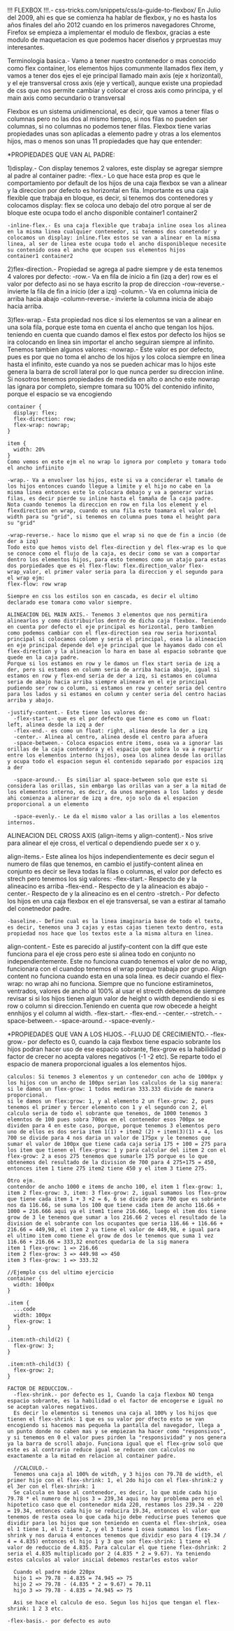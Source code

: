 !!! FLEXBOX !!!.- css-tricks.com/snippets/css/a-guide-to-flexbox/
En Julio del 2009, ahi es que se comienza ha hablar de flexbox, y no es hasta los años finales del año 2012 cuando en los primeros navegadores Chrome, Firefox se empieza a implementar el modulo de flexbox, gracias a este modulo de maquetacion es que podemos hacer diseños y prpruestas muy interesantes.

Terminologia basica.-
Vamo a tener nuestro contenedor o mas conocido como flex container, los elementos hijos comunmente llamados flex item, y vamos a tener dos ejes el eje principal llamado main axis (eje x horizontal), y el eje transversal cross axis (eje y vertical), aunque existe una propiedad de css que nos permite cambiar y colocar el cross axis como principa, y el main axis como secundario o transversal

Flexbox es un sistema unidimencional, es decir, que vamos a tener filas o columnas pero no las dos al mismo tiempo, si nos filas no pueden ser columnas, si no columnas no podemos tener filas. 
Flexbox tiene varias propiedades unas son aplicadas a elemento padre y otras a los elementos hijos, mas o menos son unas 11 propiedades que hay que entender:

*PROPIEDADES QUE VAN AL PADRE:

  1)display.- Con display tenemos 2 valores, este display se agregar siempre al padre al container padre:
    -flex.- Lo que hace esta prop es que le comportamiento por default de los hijos de una caja flexbox se van a alinear y la direccion por defecto es horizontal en fila. Importante es una caja flexible que trabaja en bloque, es decir, si tenemos dos contenedores y colocamos display: flex se coloca uno debajo del otro porque al ser de bloque este ocupa todo el ancho disponible
    container1
    container2

    -inline-flex.- Es una caja flexible que trabaja inline osea los alinea en la misma linea cualquier contenedor, si tenemos dos conetendor y colocamos un display: inline.flex estos se van a alinear en la misma linea, al ser de linea este ocupa todo el ancho disponibleque necesite su contenido osea el ancho que ocupen sus elementos hijos
    container1 container2

  2)flex-direction.- Propiedad se agrega al padre siempre y de esta tenemos 4 valores por defecto:
    -row.- Va en fila de inicio a fin (izq a der) row es el valor por defecto asi no se haya escrito la prop de direccion
    -row-reverse.- invierte la fila de fin a inicio (der a izq)
    -column.- Va en columna inicia de arriba hacia abajo
    -column-reverse.- invierte la columna inicia de abajo hacia arriba.

  3)flex-wrap.- Esta propiedad nos dice si los elementos se van a alinear en una sola fila, porque este toma en cuenta el ancho que tengan los hijos. teniendo en cuenta que cuando damos el flex estos por defecto los hijos se ira colocando en linea sin importar el ancho seguiran siempre al infinito. Tenemos tambien algunos valores:
    -nowrap.- Este valor es por defecto, pues es por que no toma el ancho de los hijos y los coloca siempre en linea hasta el infinito, este cuando ya nos se pueden achicar mas lo hijos este genera la barra de scroll lateral por lo que nunca perder su direccion inline.
    Si nosotros tenemos propiedades de medida en alto o ancho este nowrap las ignara por completo, siempre tomara su 100% del contenido infinito, porque el espacio  se va encogiendo

    container {
      display: flex;
      flex-direction: row;
      flex-wrap: nowrap;
    }

    item {
      width: 20%
    }
    Como vemos en este ejm el no wrap lo ignora por completo y tomara todo el ancho infiinito

    -wrap.- Va a envolver los hijos, este si va a conciderar el tamaño de los hijos entonces cuando llegue a limite y el hijo no cabe en la misma linea entonces este lo colocara debajo y va a generar varias filas, es decir pierde su inline hasta el tamaña de la caja padre.
    Nota cuando tenemos la direccion en row en fila los element y el flexdirection en wrap, cuando es una fila este toamara el valor del width para su "grid", si tenemos en columna pues toma el height para su "grid"

    -wrap-reverse.- hace lo mismo que el wrap si no que de fin a incio (de der a izq)
    Todo esto que hemos visto del flex-direction y del flex-wrap es lo que se conoce como el flujo de la caja, es decir como se van a comportar dentro los elementos hijos, para esto tenemos como un atajo para estas dos porpiedades que es el flex-flow: flex.direction_valor flex-wrap_valor, el primer valor seria para la direccion y el segundo para el wrap ejm:
    flex-flow: row wrap

    Siempre en css los estilos son en cascada, es decir el ultimo declarado ese tomara como valor siempre.

    ALINEACION DEL MAIN AXIS.- Tenemos 3 elementos que nos permitira alinearlos y como distribuirlos dentro de dicha caja flexbox. Teniendo en cuenta por defecto el eje principal es horizontal, pero tambien como podemos cambiar con el flex-direction sea row seria horixontal principal si colocamos colomn y seria el principal, osea la alineacion en eje principal depende del eje principal que le hayamos dado con el flex-direction y la alineacion lo hara en base al espacio sobrante que quede en la caja padre.
    Porque si los estamos en row y le damos un flex start seria de izq a der, pero si estamos en column seria de arriba hacia abajo, igual si estamos en row y flex-end seria de der a izq, si estamos en columna seria de abajo hacia arriba siempre alineara en el eje principal pudiendo ser row o column, si estamos en row y center seria del centro para los lados y si estamos en column y center seria del centro hacias arriba y abajo.

    -justify-content.- Este tiene los valores de:
      -flex-start.- que es el por defecto que tiene es como un float: left, alinea desde la izq a der
      -flex-end.- es como un float: right, alinea desde la der a izq
      -center.- Alinea al centro, alinea desde el centro para afuera
      -space-between.- Coloca espacios entre items, osea va a ignorar las orillas de la caja contendora y el espacio que sobra lo va a repartir entre los elementos interno (hijos), osea los alinea desde las orillas y ocupa todo el espacion segun el contenido separado por espacios izq a der

      -space-around.-  Es similiar al space-between solo que este si considera las orillas, sin embargo las orillas van a ser a la mitad de los elementos interno, es decir, da unos margenes a los lados y desde ahi comienza a alinerar de izq a dre, ojo solo da el espacion proporcional a un elemento

      -space-evenly.- Le da el mismo valor a las orillas a los elementos internos.

  ALINEACION DEL CROSS AXIS (align-items y align-content).- Nos srive para alinear el eje cross, el vertical o dependiendo puede ser x o y.

  align-items.- Este alinea los hijos independientemente es decir segun el numero de filas que tenemos, en cambio el justify-content alinea en conjunto es decir se lleva todas la filas o columnas, el valor por defecto es strech pero tenemos los sig valores:
    -flex-start.- Respecto de y la alineacino es arriba
    -flex-end.- Respecto de y la alineacion es abajo
    -center.- Respecto de y la alineacino es en el centro
    -stretch.- Por defecto los hijos en una caja flexbox en el eje transversal, se van a estirar al tamaño del conetnedor padre.

    -baseline.- Define cual es la linea imaginaria base de todo el texto, es decir, tenemos una 3 cajas y estas cajas tienen texto dentro, esta propiedad nos hace que los textos este a la misma altura en linea.

  align-content.- Este es parecido al justify-content con la diff que este funciona para el eje cross pero este si alinea todo en conjunto no independientemente. Este no funciona cuando tenemos el valor de no wrap, funcionara con el cuandop tenemos el wrap porque trabaja por grupo. Align content no funciona cuando esta en una sola linea. es decir cuando el flex-wrap: no wrap ahi no funciona. Siempre que no funcione estiraminetos, ventrados, valores de ancho al 100% al usar el strecth debemos de siempre revisar si si los hijos tienen algun valor de height o width dependiendo si es row o column si direccion.Teniendo en cuenta que row obecede a height ennhijos y el column al width.
    -flex-start.-
    -flex-end.-
    -center.-
    -stretch.-
    -space-between.-
    -space-around.-
    -space-evenly.-

*PROPIEDADES QUE VAN A LOS HIJOS.-
  -FLUJO DE CRECIMIENTO.-
    -flex-grow.- por defecto es 0, cuando la caja flexbox tiene espacio sobrante los hijos podran hacer uso de ese espacio sobrante, flex-grow es la habilidad p factor de crecer no acepta valores negativos (-1 -2 etc). Se reparte todo el espacio de manera proporcional iguales a los elementos hijos.
    
    calculos: Si tenemos 3 elementos y un contenedor con acho de 1000px y los hijos con un ancho de 100px serian los calculos de la sig manera:
    si le damos un flex-grow: 1 todos mediran 333.333 divide de manera proporcional.
    si le damos un flex:grow: 1, y al elemento 2 un flex-grow: 2, pues tenemos el primer y tercer elemento con 1 y el segundo con 2, el calculo seria de todo el sobrante que tenemos, de 1000 tenemos 3 elemntos de 100 pues sobra 700px en el contenedor esos 700px se dividen para 4 en este caso, porque, porque tenemos 3 elementos pero uno de ellos es dos seria item 1(1) + item2 (2) + item(3)(1) = 4, los 700 se divide para 4 nos daria un valor de 175px y le tenemos que sumar el valor de 100px que tiene cada caja seria 175 + 100 = 275 para los item que tienen el flex-grow: 1 y para calcular del iitem 2 con el flex-grow: 2 a esos 275 tenemos que sumarle 175 porque es lo que obtenemos del resultado de la division de 700 para 4 275+175 = 450, entonces item 1 tiene 275 item2 tiene 450 y el item 3 tiene 275.

    Otro ejm.
    contendor de ancho 1000 e items de ancho 100, el item 1 flex-grow: 1, item 2 flex-grow: 3, item: 3 flex-grow: 2, igual sumamos los flex-grow que tiene cada item 1 + 3 +2 = 6, 6 se divide para 700 que es sobrante nos da 116.66, se suma los 100 que tiene cada item de ancho 116.66 + 1000 = 216.666 aqui ya el item1 tiene 216.666, luego el item dos tiene grow de 3 le tenemos que sumar a los 216.66 2 veces el resultado de la division de el sobrante con los ocupantes que seria 116.66 + 116.66 + 216.66 = 449,98, el item 2 ya tiene el valor de 449,98, e igual para el ultimo item como tiene el grow de dos le tenemos que suma 1 vez 116.66 + 216.66 = 333,32 enotces quedaria de la sig manera 
    item 1 flex-grow: 1 => 216.66
    item 2 flex-grow: 3 => 449.98 => 450
    item 3 flex-grow: 1 => 333.32

    //Ejemplo css del ultimo ejercicio
    container {
      width: 1000px
    }

    .item {
      ...code
      width: 100px
      flex-grow: 1
    }

    .item:nth-child(2) {
      flex-grow: 3;
    }

    .item:nth-child(3) {
      flex-grow: 2;
    }

    FACTOR DE REDUCCION.-
      -flex-shrink.- por defecto es 1, Cuando la caja flexbox NO tenga espacio sobrante, es la habilidad o el factor de encogerse e igual no se aceptan valores negativos.
      Es decir lo elementos si tenemos una caja al 100% y los hijos que tienen el flex-shrink: 1 que es su valor por dfecto esto se van encogiendo si hacemos mas pequeña la pantalla del navegador, llega a un punto donde no caben mas y se empiezan ha hacer como "responsivos", y si tenemos en 0 el valor pues pirden la "responsividad" y nos genera ya la barra de scroll abajo. Funciona igual que el flex-grow solo que este es al contrario reduce igual se reducen con calculos no exactamente a la mitad en relacion al container padre.

      //CALCULO.-
      Tenemos una caja al 100% de witdh, y 3 hijos con 79.78 de width, el primer hijo con el flex-shrink: 1, el 2do hijo con el flex-shrink:2 y el 3er con el flex-shrink: 1
      Se calcula en base al contenedor, es decir, lo que mide cada hijo 79.78 * el numero de hijos 3 = 239,34 aqui no hay problema pero en el hipotetico caso que el contenedor mida 220, restamos los 239.34 - 220 = 19.34, entonces cada hijo se reducira 19.34, entonces el valor que tenemos de resta osea lo que cada hijo debe reducirse pues tenemos que dividir para los hijos que son teniendo en cuenta el flex-shrink, osea el 1 tiene 1, el 2 tiene 2, y el 3 tiene 1 osea sumamos los flex-shrink y nos daruia 4 entonces tenemos que dividir eso para 4 (19.34 / 4 = 4.835) entonces el hijo 1 y 3 que son flex-shrink: 1 tiene el valor de reduccio de 4.835. Para calcular el que tiene flex-dshrink: 2 seria el 4.835 multiplicado por 2 (4.835 * 2 = 9.67). Ya teniendo estos calculos al valor inicial debemos restarles estos valor 

      Cuando el padre mide 220px
      hijo 1 => 79.78 - 4.835 = 74.945 => 75
      hijo 2 => 79.78 - (4.835 * 2 = 9.67) = 70.11  
      hijo 3 => 79.78 - 4.835 = 74.945 => 75

      Asi se hace el calculo de eso. Segun los hijos que tengan el flex-shrink: 1 2 3 etc.

    -flex-basis.- por defecto es auto